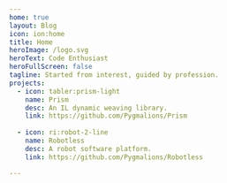 ```yaml
---
home: true
layout: Blog
icon: ion:home
title: Home
heroImage: /logo.svg
heroText: Code Enthusiast
heroFullScreen: false
tagline: Started from interest, guided by profession.
projects:
  - icon: tabler:prism-light
    name: Prism
    desc: An IL dynamic weaving library.
    link: https://github.com/Pygmalions/Prism
    
  - icon: ri:robot-2-line
    name: Robotless
    desc: A robot software platform.
    link: https://github.com/Pygmalions/Robotless

---
```


